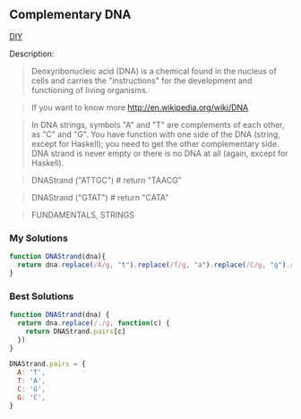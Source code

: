 ## Complementary DNA

[DIY](http://www.codewars.com/kata/554e4a2f232cdd87d9000038/train/javascript)

Description:

>Deoxyribonucleic acid (DNA) is a chemical found in the nucleus of cells and carries the "instructions" for the development and functioning of living organisms.

>If you want to know more http://en.wikipedia.org/wiki/DNA

>In DNA strings, symbols "A" and "T" are complements of each other, as "C" and "G". You have function with one side of the DNA (string, except for Haskell); you need to get the other complementary side. DNA strand is never empty or there is no DNA at all (again, except for Haskell).

>DNAStrand ("ATTGC") # return "TAACG"

>DNAStrand ("GTAT") # return "CATA"

>FUNDAMENTALS, STRINGS

### My Solutions
```js
function DNAStrand(dna){
  return dna.replace(/A/g, "t").replace(/T/g, "a").replace(/C/g, "g").replace(/G/g, "c").toUpperCase();
}
```

### Best Solutions
```js
function DNAStrand(dna) {
  return dna.replace(/./g, function(c) {
    return DNAStrand.pairs[c]
  })
}

DNAStrand.pairs = {
  A: 'T',
  T: 'A',
  C: 'G',
  G: 'C',
}
```
